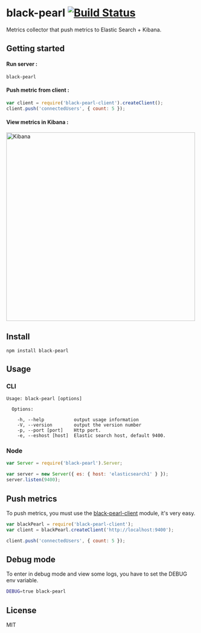 # black-pearl [![Build Status](https://travis-ci.org/neoziro/black-pearl-server.png?branch=master)](https://travis-ci.org/neoziro/black-pearl-server)

Metrics collector that push metrics to Elastic Search + Kibana.

## Getting started

#### Run server :

```
black-pearl
```

#### Push metric from client :

```javascript
var client = require('black-pearl-client').createClient();
client.push('connectedUsers', { count: 5 });
```

#### View metrics in Kibana :

<img src="https://f.cloud.github.com/assets/266302/1803923/a9ffa908-6c30-11e3-8309-97b8f7f5e6d1.png" alt="Kibana" width="500">

## Install

```
npm install black-pearl
```

## Usage

### CLI

```
Usage: black-pearl [options]

  Options:

    -h, --help           output usage information
    -V, --version        output the version number
    -p, --port [port]    Http port.
    -e, --eshost [host]  Elastic search host, default 9400.
```

### Node

```javascript
var Server = require('black-pearl').Server;

var server = new Server({ es: { host: 'elasticsearch1' } });
server.listen(9400);
```

## Push metrics

To push metrics, you must use the [black-pearl-client](https://github.com/neoziro/black-pearl-client) module, it's very easy.

```javascript
var blackPearl = require('black-pearl-client');
var client = blackPearl.createClient('http://localhost:9400');

client.push('connectedUsers', { count: 5 });
```

## Debug mode

To enter in debug mode and view some logs, you have to set the DEBUG env variable.

```sh
DEBUG=true black-pearl
```

## License

MIT
